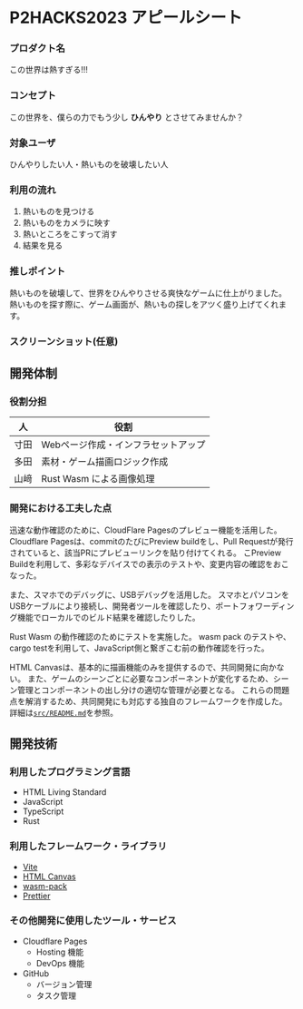 # P2HACKS2023 アピールシート 

### プロダクト名

この世界は熱すぎる!!!

### コンセプト

この世界を、僕らの力でもう少し **ひんやり** とさせてみませんか？

### 対象ユーザ

ひんやりしたい人・熱いものを破壊したい人

### 利用の流れ  

1. 熱いものを見つける
1. 熱いものをカメラに映す
1. 熱いところをこすって消す
1. 結果を見る

### 推しポイント  

熱いものを破壊して、世界をひんやりさせる爽快なゲームに仕上がりました。
熱いものを探す際に、ゲーム画面が、熱いもの探しをアツく盛り上げてくれます。

### スクリーンショット(任意)  

## 開発体制  

### 役割分担  
| 人 | 役割 |
| - | - |
| 寸田 | Webページ作成・インフラセットアップ |
| 多田 | 素材・ゲーム描画ロジック作成 |
| 山﨑 | Rust Wasm による画像処理 |


### 開発における工夫した点 

迅速な動作確認のために、CloudFlare Pagesのプレビュー機能を活用した。
Cloudflare Pagesは、commitのたびにPreview buildをし、Pull Requestが発行されていると、該当PRにプレビューリンクを貼り付けてくれる。
こPreview Buildを利用して、多彩なデバイスでの表示のテストや、変更内容の確認をおこなった。

また、スマホでのデバッグに、USBデバッグを活用した。
スマホとパソコンをUSBケーブルにより接続し、開発者ツールを確認したり、ポートフォワーディング機能でローカルでのビルド結果を確認したりした。

Rust Wasm の動作確認のためにテストを実施した。
wasm pack のテストや、cargo testを利用して、JavaScript側と繋ぎこむ前の動作確認を行った。

HTML Canvasは、基本的に描画機能のみを提供するので、共同開発に向かない。
また、ゲームのシーンごとに必要なコンポーネントが変化するため、シーン管理とコンポーネントの出し分けの適切な管理が必要となる。
これらの問題点を解消するため、共同開発にも対応する独自のフレームワークを作成した。
詳細は[`src/README.md`](/src/README.md)を参照。



## 開発技術 

### 利用したプログラミング言語  

- HTML Living Standard
- JavaScript
- TypeScript
- Rust

### 利用したフレームワーク・ライブラリ

- [Vite](https://vitejs.dev/)
- [HTML Canvas](https://html.spec.whatwg.org/multipage/canvas.html#the-canvas-element)
- [wasm-pack](https://rustwasm.github.io/wasm-pack/)
- [Prettier](https://prettier.io/)

### その他開発に使用したツール・サービス
- Cloudflare Pages
  - Hosting 機能
  - DevOps 機能
- GitHub
  - バージョン管理
  - タスク管理

